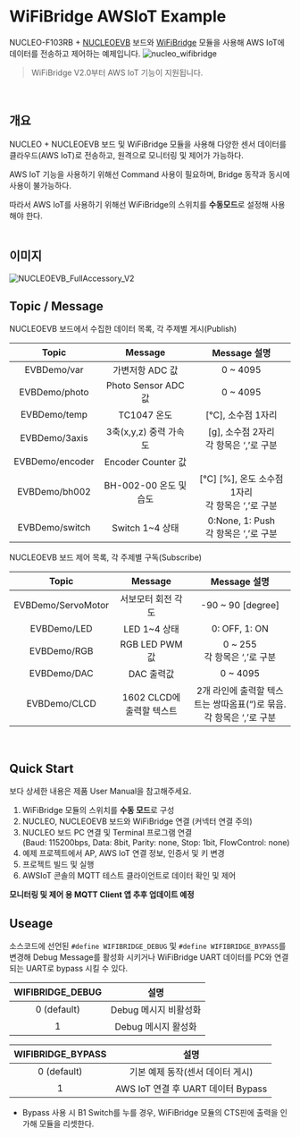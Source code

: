 # WiFiBridge AWSIoT Example
NUCLEO-F103RB + [NUCLEOEVB](https://www.devicemart.co.kr/goods/view?no=12545343) 보드와 [WiFiBridge](https://www.devicemart.co.kr/goods/view?no=14823642) 모듈을 사용해 AWS IoT에 데이터를 전송하고 제어하는 예제입니다.
![nucleo_wifibridge](https://user-images.githubusercontent.com/67400790/214981020-27a1f8ea-fdce-4403-820d-25440a8c046e.png)
<br>
> WiFiBridge V2.0부터 AWS IoT 기능이 지원됩니다.

<br>

## 개요
NUCLEO + NUCLEOEVB 보드 및 WiFiBridge 모듈을 사용해 다양한 센서 데이터를 클라우드(AWS IoT)로 전송하고, 원격으로 모니터링 및 제어가 가능하다. 

AWS IoT 기능을 사용하기 위해선 Command 사용이 필요하며, Bridge 동작과 동시에 사용이 불가능하다.

따라서 AWS IoT를 사용하기 위해선 WiFiBridge의 스위치를 **수동모드**로 설정해 사용해야 한다.
<br>
<br>

## 이미지
<!-- 결합 이미지 추가 -->
![NUCLEOEVB_FullAccessory_V2](https://user-images.githubusercontent.com/67400790/216243724-ae03a490-43a2-466e-a148-832d5c60e436.png)


## Topic / Message
NUCLEOEVB 보드에서 수집한 데이터 목록, 각 주제별 게시(Publish)

|    Topic      |        Message       |                     Message 설명                |
|:-------------:|:--------------------:|:----------------------------------------------:|
|EVBDemo/var	|가변저항 ADC 값        |0 ~ 4095                                        |
|EVBDemo/photo	|Photo Sensor ADC 값   |0 ~ 4095                                         |
|EVBDemo/temp	|TC1047 온도	       |[℃], 소수점 1자리                                |
|EVBDemo/3axis	|3축(x,y,z) 중력 가속도	|[g], 소수점 2자리<br>각 항목은 ‘,’로 구분          |
|EVBDemo/encoder|Encoder Counter 값	   |                                                 |
|EVBDemo/bh002	|BH-002-00 온도 및 습도 |[℃] [%], 온도 소수점 1자리<br>각 항목은 ‘,’로 구분|
|EVBDemo/switch	|Switch 1~4 상태	   |0:None, 1: Push<br>각 항목은 ‘,’로 구분           |


NUCLEOEVB 보드 제어 목록, 각 주제별 구독(Subscribe)

|      Topic       |        Message        |                     Message 설명                |
|:----------------:|:---------------------:|:-----------------------------------------------:|
|EVBDemo/ServoMotor|서보모터 회전 각도       |-90 ~ 90 [degree]                                 |
|EVBDemo/LED	   |LED 1~4 상태	        |0: OFF, 1: ON                                   |
|EVBDemo/RGB	   |RGB LED PWM 값	        |0 ~ 255 <br>각 항목은 ‘,’로 구분                 |
|EVBDemo/DAC       |DAC 출력값              |0 ~ 4095                                        |
|EVBDemo/CLCD	   |1602 CLCD에 출력할 텍스트|2개 라인에 출력할 텍스트는 쌍따옴표(“)로 묶음. <br>각 항목은 ‘,’로 구분|

<br>

## Quick Start
보다 상세한 내용은 제품 User Manual을 참고해주세요.
1. WiFiBridge 모듈의 스위치를 **수동 모드**로 구성
2. NUCLEO, NUCLEOEVB 보드와 WiFiBridge 연결 (커넥터 연결 주의)
3. NUCLEO 보드 PC 연결 및 Terminal 프로그램 연결<br>
(Baud: 115200bps, Data: 8bit, Parity: none, Stop: 1bit, FlowControl: none)
4. 예제 프로젝트에서 AP, AWS IoT 연결 정보, 인증서 및 키 변경
5. 프로젝트 빌드 및 실행
6. AWSIoT 콘솔의 MQTT 테스트 클라이언트로 데이터 확인 및 제어

**모니터링 및 제어 용 MQTT Client 앱 추후 업데이트 예정**
<br>

## Useage
소스코드에 선언된 `#define WIFIBRIDGE_DEBUG` 및 `#define WIFIBRIDGE_BYPASS`를 변경해 Debug Message를 활성화 시키거나 WiFiBridge UART 데이터를 PC와 연결되는 UART로 bypass 시킬 수 있다.

|WIFIBRIDGE_DEBUG|      설명          |
|:--------------:|:------------------:|
|0 (default)     |Debug 메시지 비활성화|
|1               |Debug 메시지 활성화  |

|WIFIBRIDGE_BYPASS|           설명                  |
|:---------------:|:-------------------------------:|
|0 (default)      |기본 예제 동작(센서 데이터 게시)   |
|1                |AWS IoT 연결 후 UART 데이터 Bypass|

- Bypass 사용 시 B1 Switch를 누를 경우, WiFiBridge 모듈의 CTS핀에 출력을 인가해 모듈을 리셋한다.
